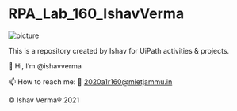 # RPA_Lab_160_IshavVerma

![picture](https://github.com/MIETDevelopers/RPA_Lab_160_IshavVerma/blob/main/UiPath_Logo.png)

This is a repository created by Ishav for UiPath activities & projects.

👋 Hi, I’m @ishavverma

📫 How to reach me: 📧 2020a1r160@mietjammu.in

© Ishav Verma® 2021
